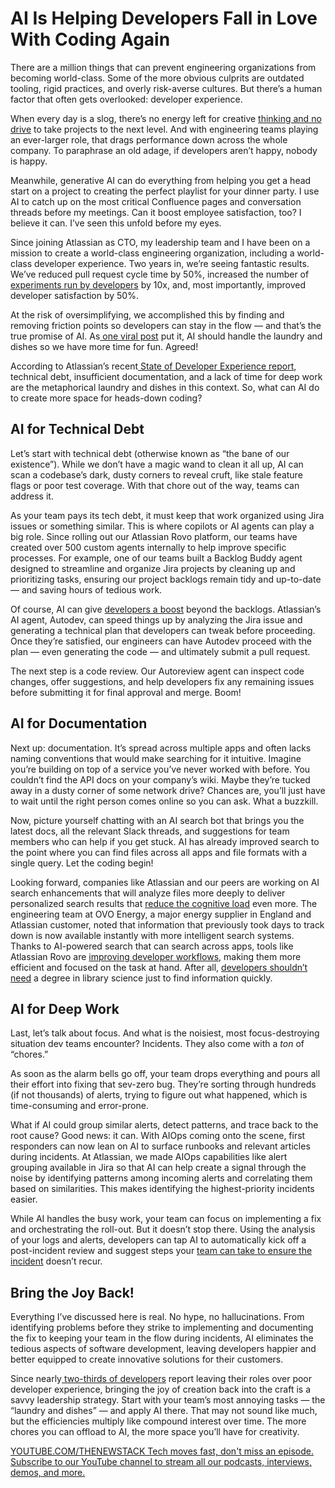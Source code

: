 # AI Is Helping Developers Fall in Love With Coding Again
There are a million things that can prevent engineering organizations from becoming world-class. Some of the more obvious culprits are outdated tooling, rigid practices, and overly risk-averse cultures. But there’s a human factor that often gets overlooked: developer experience.

When every day is a slog, there’s no energy left for creative [thinking and no drive](https://thenewstack.io/platform-engineering-for-a-mainframe-design-thinking-drives-change/) to take projects to the next level. And with engineering teams playing an ever-larger role, that drags performance down across the whole company. To paraphrase an old adage, if developers aren’t happy, nobody is happy.

Meanwhile, generative AI can do everything from helping you get a head start on a project to creating the perfect playlist for your dinner party. I use AI to catch up on the most critical Confluence pages and conversation threads before my meetings. Can it boost employee satisfaction, too? I believe it can. I’ve seen this unfold before my eyes.

Since joining Atlassian as CTO, my leadership team and I have been on a mission to create a world-class engineering organization, including a world-class developer experience. Two years in, we’re seeing fantastic results. We’ve reduced pull request cycle time by 50%, increased the number of [experiments run by developers](https://thenewstack.io/a-better-developer-experience-requires-better-testing-tools/) by 10x, and, most importantly, improved developer satisfaction by 50%.

At the risk of oversimplifying, we accomplished this by finding and removing friction points so developers can stay in the flow — and that’s the true promise of AI. As[ one viral post](https://x.com/AuthorJMac/status/1773679197631701238) put it, AI should handle the laundry and dishes so we have more time for fun. Agreed!

According to Atlassian’s recent[ State of Developer Experience report](https://www.atlassian.com/blog/developer/developer-experience-report-2024), technical debt, insufficient documentation, and a lack of time for deep work are the metaphorical laundry and dishes in this context. So, what can AI do to create more space for heads-down coding?

## AI for Technical Debt
Let’s start with technical debt (otherwise known as “the bane of our existence”). While we don’t have a magic wand to clean it all up, AI can scan a codebase’s dark, dusty corners to reveal cruft, like stale feature flags or poor test coverage. With that chore out of the way, teams can address it.

As your team pays its tech debt, it must keep that work organized using Jira issues or something similar. This is where copilots or AI agents can play a big role. Since rolling out our Atlassian Rovo platform, our teams have created over 500 custom agents internally to help improve specific processes. For example, one of our teams built a Backlog Buddy agent designed to streamline and organize Jira projects by cleaning up and prioritizing tasks, ensuring our project backlogs remain tidy and up-to-date — and saving hours of tedious work.

Of course, AI can give [developers a boost](https://thenewstack.io/boost-developer-productivity-by-reducing-their-paper-cuts/) beyond the backlogs. Atlassian’s AI agent, Autodev, can speed things up by analyzing the Jira issue and generating a technical plan that developers can tweak before proceeding. Once they’re satisfied, our engineers can have Autodev proceed with the plan — even generating the code — and ultimately submit a pull request.

The next step is a code review. Our Autoreview agent can inspect code changes, offer suggestions, and help developers fix any remaining issues before submitting it for final approval and merge. Boom!

## AI for Documentation
Next up: documentation. It’s spread across multiple apps and often lacks naming conventions that would make searching for it intuitive. Imagine you’re building on top of a service you’ve never worked with before. You couldn’t find the API docs on your company’s wiki. Maybe they’re tucked away in a dusty corner of some network drive? Chances are, you’ll just have to wait until the right person comes online so you can ask. What a buzzkill.

Now, picture yourself chatting with an AI search bot that brings you the latest docs, all the relevant Slack threads, and suggestions for team members who can help if you get stuck. AI has already improved search to the point where you can find files across all apps and file formats with a single query. Let the coding begin!

Looking forward, companies like Atlassian and our peers are working on AI search enhancements that will analyze files more deeply to deliver personalized search results that [reduce the cognitive load](https://thenewstack.io/platform-engineering-reduces-cognitive-load-and-raises-developer-productivity/) even more. The engineering team at OVO Energy, a major energy supplier in England and Atlassian customer, noted that information that previously took days to track down is now available instantly with more intelligent search systems. Thanks to AI-powered search that can search across apps, tools like Atlassian Rovo are [improving developer workflows](https://thenewstack.io/ai-improves-developer-workflow-says-gradle-dev-evangelist/), making them more efficient and focused on the task at hand. After all, [developers shouldn’t need](https://thenewstack.io/ai-engineering-what-developers-need-to-think-about-in-2024/) a degree in library science just to find information quickly.

## AI for Deep Work
Last, let’s talk about focus. And what is the noisiest, most focus-destroying situation dev teams encounter? Incidents. They also come with a *ton* of “chores.”

As soon as the alarm bells go off, your team drops everything and pours all their effort into fixing that sev-zero bug. They’re sorting through hundreds (if not thousands) of alerts, trying to figure out what happened, which is time-consuming and error-prone.

What if AI could group similar alerts, detect patterns, and trace back to the root cause? Good news: it can. With AIOps coming onto the scene, first responders can now lean on AI to surface runbooks and relevant articles during incidents. At Atlassian, we made AIOps capabilities like alert grouping available in Jira so that AI can help create a signal through the noise by identifying patterns among incoming alerts and correlating them based on similarities. This makes identifying the highest-priority incidents easier.

While AI handles the busy work, your team can focus on implementing a fix and orchestrating the roll-out. But it doesn’t stop there. Using the analysis of your logs and alerts, developers can tap AI to automatically kick off a post-incident review and suggest steps your [team can take to ensure the incident](https://thenewstack.io/what-can-incident-teams-learn-from-crisis-management/) doesn’t recur.

## Bring the Joy Back!
Everything I’ve discussed here is real. No hype, no hallucinations. From identifying problems before they strike to implementing and documenting the fix to keeping your team in the flow during incidents, AI eliminates the tedious aspects of software development, leaving developers happier and better equipped to create innovative solutions for their customers.

Since nearly[ two-thirds of developers](https://www.atlassian.com/blog/developer/developer-experience-report-2024) report leaving their roles over poor developer experience, bringing the joy of creation back into the craft is a savvy leadership strategy. Start with your team’s most annoying tasks — the “laundry and dishes” — and apply AI there. That may not sound like much, but the efficiencies multiply like compound interest over time. The more chores you can offload to AI, the more space you’ll have for creativity.

[
YOUTUBE.COM/THENEWSTACK
Tech moves fast, don't miss an episode. Subscribe to our YouTube
channel to stream all our podcasts, interviews, demos, and more.
](https://youtube.com/thenewstack?sub_confirmation=1)